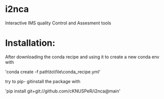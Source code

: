 # i2nca
Interactive IMS quality Control and Assesment tools

# Installation:
After downloading the conda recipe and using it to create a new conda env with

'conda create -f path\to\file\conda_recipe.yml'

try to pip- gitinstall the package with

'pip install git+git://github.com/cKNUSPeR/i2nca@main'


